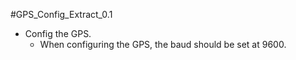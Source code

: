#GPS_Config_Extract_0.1
* Config the GPS.
	* When configuring the GPS, the baud should be set at 9600.